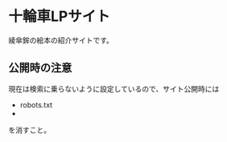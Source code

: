 # 十輪車LPサイト

綾傘鉾の絵本の紹介サイトです。

## 公開時の注意

現在は検索に乗らないように設定しているので、サイト公開時には

- robots.txt
- <meta name="robots" content="noindex, nofollow"></meta>

を消すこと。
